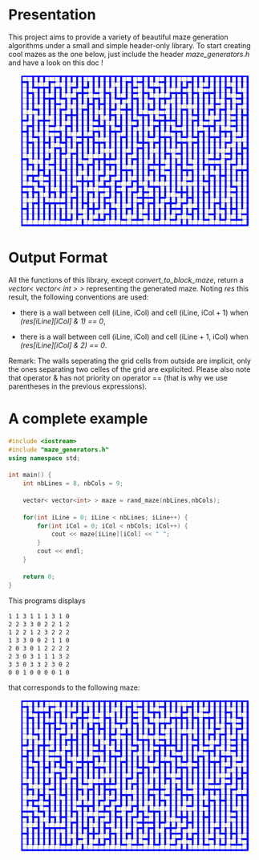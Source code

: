 # Presentation

This project aims to provide a variety of beautiful maze generation
algorithms under a small and simple header-only library.
To start creating cool mazes as the one below, just include
the header *maze_generators.h* and have a look on this doc !

<p align="center">
  <img src="https://github.com/ismaelbelghiti/maze-generators-cpp/blob/master/doc_images/maze_example.png?raw=true" alt="Maze Example"/>
</p>

# Output Format

All the functions of this library, except *convert_to_block_maze*, return a
*vector< vector< int > >* representing the generated maze.
Noting *res* this result, the following conventions are used:
- there is a wall between cell (iLine, iCol) and cell (iLine, iCol + 1) 
when *(res[iLine][iCol] & 1) == 0*,

- there is a wall between cell (iLine, iCol) and cell (iLine + 1, iCol) 
when *(res[iLine][iCol] & 2) == 0*.

Remark: The walls seperating the grid cells  from outside are implicit, only
the ones separating two celles of the grid are explicited. Please also note 
that operator & has not priority on operator == (that is why we use parentheses 
in the previous expressions).

# A complete example

```cpp
#include <iostream>
#include "maze_generators.h"
using namespace std;
 
int main() {
	int nbLines = 8, nbCols = 9;
 
	vector< vector<int> > maze = rand_maze(nbLines,nbCols);
 
	for(int iLine = 0; iLine < nbLines; iLine++) {
		for(int iCol = 0; iCol < nbCols; iCol++) {
			cout << maze[iLine][iCol] << " ";
		}
		cout << endl;
	}
	
	return 0;
}
```

This programs displays
```
1 1 3 1 1 1 3 1 0 
2 2 3 3 0 2 2 1 2 
1 2 2 1 2 3 2 2 2 
1 3 3 0 0 2 1 1 0 
2 0 3 0 1 2 2 2 2 
2 3 0 3 1 1 1 3 2 
3 3 0 3 3 2 3 0 2 
0 0 1 0 0 0 0 1 0
```

that corresponds to the following maze:
<p align="center">
  <img src="https://github.com/ismaelbelghiti/maze-generators-cpp/blob/master/doc_images/maze_example.png?raw=true" alt="rand_maze example"/>
</p>
